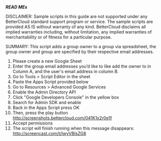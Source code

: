 ***READ MEs***

DISCLAIMER: Sample scripts in this guide are not supported under any BetterCloud standard support program or service. The sample scripts are provided AS IS without warranty of any kind. BetterCloud disclaims all implied warranties including, without limitation, any implied warranties of merchantability or of fitness for a particular purpose.

SUMMARY: This script adds a group owner to a group via spreadsheet, the group owner and group are specified by their respective email addresses.

1) Please create a new Google Sheet
2) Enter the group email addresses you’d like to like add the owner to in Column A, and the user's email address in column B.
3) Go to Tools > Script Editor in the sheet
4) Paste the Apps Script provided below
5) Go to Resources > Advanced Google Services
6) Enable the Admin Directory API
7) Click "Google Developers Console" in the yellow box
8) Search for Admin SDK and enable
9) Back in the Apps Script press OK
10) Then, press the play button http://screenshots.bettercloud.com/041K1x2r0e1f
11) Accept permissions
12) The script will finish running when this message disappears: http://screencast.com/t/IwyVBIsZG8
